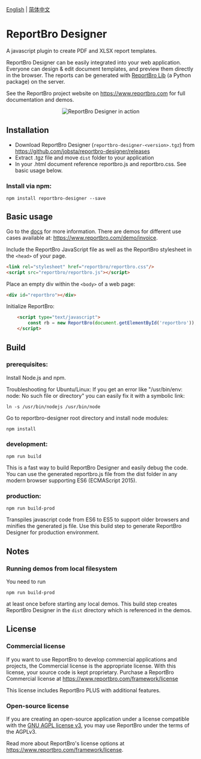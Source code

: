 [English](README.md) | [简体中文](README_cn.md)

# ReportBro Designer

A javascript plugin to create PDF and XLSX report templates.

ReportBro Designer can be easily integrated into your web application. Everyone can design & edit document templates, and preview them directly in the browser. The reports can be generated with
[ReportBro Lib](https://github.com/jobsta/reportbro-lib) (a Python package) on the server.

See the ReportBro project website on https://www.reportbro.com for full documentation and demos.

<p align="center">
  <img alt="ReportBro Designer in action" src="https://www.reportbro.com/static/images/reportbro_designer_screenshot.png">
</p>

## Installation

+ Download ReportBro Designer (`reportbro-designer-<version>.tgz`) from https://github.com/jobsta/reportbro-designer/releases
+ Extract .tgz file and move `dist` folder to your application
+ In your .html document reference reportbro.js and reportbro.css. See basic usage below.

### Install via npm:

`npm install reportbro-designer --save`

## Basic usage

Go to the [docs](https://www.reportbro.com/framework/api) for more information. There are demos for different use cases available at: https://www.reportbro.com/demo/invoice.

Include the ReportBro JavaScript file as well as the ReportBro stylesheet in the `<head>` of your page.

```html
<link rel="stylesheet" href="reportbro/reportbro.css"/>
<script src="reportbro/reportbro.js"></script>
```

Place an empty div within the `<body>` of a web page:
```html
<div id="reportbro"></div>
```

Initialize ReportBro:
```html
    <script type="text/javascript">
        const rb = new ReportBro(document.getElementById('reportbro'));
    </script>
````

## Build

### prerequisites:

Install Node.js and npm.

Troubleshooting for Ubuntu/Linux: If you get an error like "/usr/bin/env: node: No such file or directory" you can easily fix it with a symbolic link:

`ln -s /usr/bin/nodejs /usr/bin/node`

Go to reportbro-designer root directory and install node modules:

`npm install`

### development:

`npm run build`

This is a fast way to build ReportBro Designer and easily debug the code. You can use the generated reportbro.js file from the dist folder in any modern browser supporting ES6 (ECMAScript 2015).

### production:

`npm run build-prod`

Transpiles javascript code from ES6 to ES5 to support older browsers and minifies the generated js file. Use this build step to generate ReportBro Designer for production environment.

## Notes

### Running demos from local filesystem

You need to run

`npm run build-prod`

at least once before starting any local demos. This build step creates ReportBro Designer in the `dist` directory which is referenced in the demos.

## License

### Commercial license

If you want to use ReportBro to develop commercial applications and projects, the Commercial license is the appropriate license. With this license, your source code is kept proprietary. Purchase a ReportBro Commercial license at https://www.reportbro.com/framework/license

This license includes ReportBro PLUS with additional features.

### Open-source license

If you are creating an open-source application under a license compatible with the [GNU AGPL license v3](https://www.gnu.org/licenses/agpl-3.0.html), you may use ReportBro under the terms of the AGPLv3.

Read more about ReportBro's license options at https://www.reportbro.com/framework/license.

